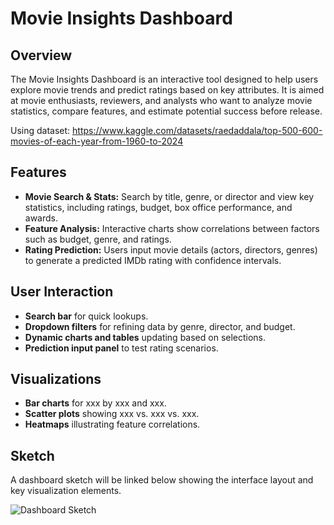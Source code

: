 # **Movie Insights Dashboard**

## **Overview**
The Movie Insights Dashboard is an interactive tool designed to help users explore movie trends and predict ratings based on key attributes. It is aimed at movie enthusiasts, reviewers, and analysts who want to analyze movie statistics, compare features, and estimate potential success before release.

Using dataset: https://www.kaggle.com/datasets/raedaddala/top-500-600-movies-of-each-year-from-1960-to-2024

## **Features**
- **Movie Search & Stats:** Search by title, genre, or director and view key statistics, including ratings, budget, box office performance, and awards.
- **Feature Analysis:** Interactive charts show correlations between factors such as budget, genre, and ratings.
- **Rating Prediction:** Users input movie details (actors, directors, genres) to generate a predicted IMDb rating with confidence intervals.

## **User Interaction**
- **Search bar** for quick lookups.
- **Dropdown filters** for refining data by genre, director, and budget.
- **Dynamic charts and tables** updating based on selections.
- **Prediction input panel** to test rating scenarios.

## **Visualizations**
- **Bar charts** for xxx by xxx and xxx.
- **Scatter plots** showing xxx vs. xxx vs. xxx.
- **Heatmaps** illustrating feature correlations.

## **Sketch**
A dashboard sketch will be linked below showing the interface layout and key visualization elements.

![Dashboard Sketch](AppSketch.png)

